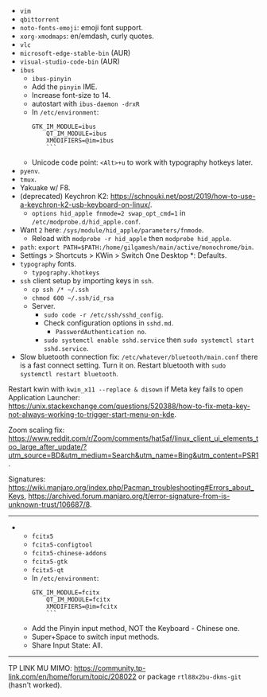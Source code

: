 * `vim`
* `qbittorrent`
* `noto-fonts-emoji`: emoji font support.
* `xorg-xmodmaps`: en/emdash, curly quotes.
* `vlc`
* `microsoft-edge-stable-bin` (AUR)
* `visual-studio-code-bin` (AUR)
* `ibus`
  * `ibus-pinyin`
  * Add the `pinyin` IME.
  * Increase font-size to 14.
  * autostart with `ibus-daemon -drxR`
  * In `/etc/environment`:
  	```
  	GTK_IM_MODULE=ibus
		QT_IM_MODULE=ibus
		XMODIFIERS=@im=ibus
		```
  * Unicode code point: `<Alt>+u` to work with typography hotkeys later.
* `pyenv`.
* `tmux`.
* Yakuake w/ F8.
* (deprecated) Keychron K2: <https://schnouki.net/post/2019/how-to-use-a-keychron-k2-usb-keyboard-on-linux/>.
  * `options hid_apple fnmode=2 swap_opt_cmd=1` in `/etc/modprobe.d/hid_apple.conf`.
* Want `2` here: `/sys/module/hid_apple/parameters/fnmode`.
  * Reload with `modprobe -r hid_apple` then `modprobe hid_apple`.
* `path`: `export PATH=$PATH:/home/gilgamesh/main/active/monochrome/bin`.
* Settings > Shortcuts > KWin > Switch One Desktop *: Defaults.
* `typography` fonts.
  * `typography.khotkeys`
* `ssh` client setup by importing keys in `ssh`.
  * `cp ssh /* ~/.ssh`
  * `chmod 600 ~/.ssh/id_rsa`
  * Server.
    * `sudo code -r /etc/ssh/sshd_config`.
    * Check configuration options in `sshd.md`.
      * `PasswordAuthentication no`.
    * `sudo systemctl enable sshd.service` then `sudo systemctl start sshd.service`.
* Slow bluetooth connection fix: `/etc/whatever/bluetooth/main.conf` there is a fast connect setting. Turn it on. Restart bluetooth with `sudo systemctl restart bluetooth`.

Restart kwin with `kwin_x11 --replace & disown` if Meta key fails to open Application Launcher: <https://unix.stackexchange.com/questions/520388/how-to-fix-meta-key-not-always-working-to-trigger-start-menu-on-kde>.

Zoom scaling fix: <https://www.reddit.com/r/Zoom/comments/hat5af/linux_client_ui_elements_too_large_after_update/?utm_source=BD&utm_medium=Search&utm_name=Bing&utm_content=PSR1>.

Signatures: <https://wiki.manjaro.org/index.php/Pacman_troubleshooting#Errors_about_Keys>, <https://archived.forum.manjaro.org/t/error-signature-from-is-unknown-trust/106687/8>.

---

* * `fcitx5`
  * `fcitx5-configtool`
  * `fcitx5-chinese-addons`
  * `fcitx5-gtk`
  * `fcitx5-qt`
  * In `/etc/environment`:
  	```
  	GTK_IM_MODULE=fcitx
		QT_IM_MODULE=fcitx
		XMODIFIERS=@im=fcitx
		```
  * Add the Pinyin input method, NOT the Keyboard - Chinese one.
  * Super+Space to switch input methods.
  * Share Input State: All.

---

TP LINK MU MIMO: <https://community.tp-link.com/en/home/forum/topic/208022> or package `rtl88x2bu-dkms-git` (hasn't worked).
